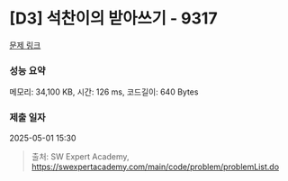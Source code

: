 # [D3] 석찬이의 받아쓰기 - 9317 

[문제 링크](https://swexpertacademy.com/main/code/problem/problemDetail.do?contestProbId=AW-hOY5KeEIDFAVg) 

### 성능 요약

메모리: 34,100 KB, 시간: 126 ms, 코드길이: 640 Bytes

### 제출 일자

2025-05-01 15:30



> 출처: SW Expert Academy, https://swexpertacademy.com/main/code/problem/problemList.do